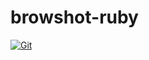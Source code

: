 # browshot-ruby

[![Git](https://app.soluble.cloud/api/v1/public/badges/3695851e-9d43-477e-8e62-bd58d1f50c7d.svg?orgId=234270307752)](https://app.soluble.cloud/repos/details/github.com/juliensobrier/browshot-ruby?orgId=234270307752)  

